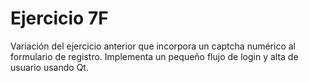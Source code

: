# Ejercicio 7F

Variación del ejercicio anterior que incorpora un captcha numérico al formulario de registro. Implementa un pequeño flujo de login y alta de usuario usando Qt.
